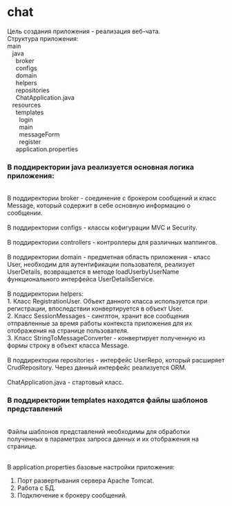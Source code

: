 # chat
Цель создания приложения - реализация веб-чата.</br>
Структура приложения:</br>
main</br>
&nbsp;&nbsp; java</br>
&nbsp;&nbsp;&nbsp;&nbsp; broker</br>
&nbsp;&nbsp;&nbsp;&nbsp; configs</br>
&nbsp;&nbsp;&nbsp;&nbsp; domain</br>
&nbsp;&nbsp;&nbsp;&nbsp; helpers</br>
&nbsp;&nbsp;&nbsp;&nbsp; repositories</br>
&nbsp;&nbsp;&nbsp;&nbsp; ChatApplication.java</br>
&nbsp;&nbsp; resources</br>
&nbsp;&nbsp;&nbsp;&nbsp; templates</br>
&nbsp;&nbsp;&nbsp;&nbsp;&nbsp;&nbsp; login</br>
&nbsp;&nbsp;&nbsp;&nbsp;&nbsp;&nbsp; main</br>
&nbsp;&nbsp;&nbsp;&nbsp;&nbsp;&nbsp; messageForm</br>
&nbsp;&nbsp;&nbsp;&nbsp;&nbsp;&nbsp; register</br>
&nbsp;&nbsp;&nbsp;&nbsp; application.properties</br>

<h3>В поддиректории java реализуется основная логика приложения:</h3></br>
В поддиректории broker - соединение с брокером сообщений и класс Message, который содержит в себе основную информацию о сообщении.</br></br>
В поддиректории configs - классы кофигурации MVC и Security.</br></br>
В поддиректории controllers - контроллеры для различных маппингов.</br></br>
В поддиректории domain - предметная область приложения - класс User, необходим для аутентификации пользователя, реализует UserDetails,
возвращается в методе loadUserbyUserName функционального интерфейса UserDetailsService.</br></br>
В поддиректории helpers:</br>
1. Класс RegistrationUser. Объект данного класса используется при регистрации, впоследствии конвертируется в объект User.</br>
2. Класс SessionMessages - синглтон, хранит все сообщения отправленные за время работы контекста приложения для их отображения на странице пользователя.</br>
3. Класс StringToMessageConverter - конвертирует полученную из формы строку в объект класса Message.</br>
</br>
В поддиректории repositories - интерфейс UserRepo, который расширяет CrudRepository. Через данный интерфейс реализуется ORM.</br></br>
ChatApplication.java - стартовый класс.
<h3>В поддиректории templates находятся файлы шаблонов представлений</h3></br>
Файлы шаблонов представлений необходимы для обработки полученных в параметрах запроса данных и их отображения на странице.</br></br>

В application.properties базовые настройки приложения:</br>
1. Порт развертывания сервера Apache Tomcat.
2. Работа с БД.
3. Подключение к брокеру сообщений.
